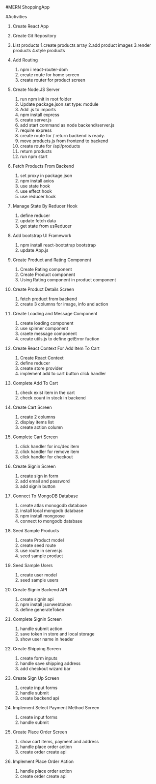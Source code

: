 #MERN ShoppingApp

#Activities

1. Create React App

2. Create Git Repository

3. List products
   1.create products array
   2.add product images
   3.render products
   4.style products

4. Add Routing

   1. npm i react-router-dom
   2. create route for home screen
   3. create router for product screen

5. Create Node.JS Server

   1. run npm init in root folder
   2. Update package.json set type: module
   3. Add .js to imports
   4. npm install express
   5. create server.js
   6. add start command as node backend/server.js
   7. require express
   8. create route for / return backend is ready.
   9. move products.js from frontend to backend
   10. create route for /api/products
   11. return products
   12. run npm start

6. Fetch Products From Backend

   1. set proxy in package.json
   2. npm install axios
   3. use state hook
   4. use effect hook
   5. use reducer hook

7. Manage State By Reducer Hook

   1. define reducer
   2. update fetch data
   3. get state from usReducer

8. Add bootstrap UI Framework

   1. npm install react-bootstrap bootstrap
   2. update App.js

9. Create Product and Rating Component

   1. Create Rating component
   2. Create Product component
   3. Using Rating component in product component

10. Create Product Details Screen

    1. fetch product from backend
    2. create 3 columns for image, info and action

11. Create Loading and Message Component

    1. create loading component
    2. use spinner component
    3. craete message component
    4. create utils.js to define getError fuction

12. Create React Context For Add Item To Cart

    1. Create React Context
    2. define reducer
    3. create store provider
    4. implement add to cart button click handler

13. Complete Add To Cart

    1. check exist item in the cart
    2. check count in stock in backend

14. Create Cart Screen

    1. create 2 columns
    2. display items list
    3. create action column

15. Complete Cart Screen
    1. click handler for inc/dec item
    2. click handler for remove item
    3. click handler for checkout

16. Create Signin Screen
    1. create sign in form
    2. add email and password
    3. add signin button

17. Connect To MongoDB Database
    1. create atlas monogodb database
    2. install local mongodb database
    3. npm install mongoose
    4. connect to mongodb database

18. Seed Sample Products
    1. create Product model
    2. create seed route
    3. use route in server.js
    4. seed sample product

19. Seed Sample Users
    1. create user model
    2. seed sample users

20. Create Signin Backend API
    1. create signin api
    2. npm install jsonwebtoken
    3. define generateToken

21. Complete Signin Screen
    1. handle submit action
    2. save token in store and local storage
    3. show user name in header

22. Create Shipping Screen
    1. create form inputs
    2. handle save shipping address
    3. add checkout wizard bar

23. Create Sign Up Screen
    1. create input forms
    2. handle submit
    3. create backend api

24. Implement Select Payment Method Screen
    1. create input forms
    2. handle submit

25. Create Place Order Screen
    1. show cart items, payment and address
    2. handle place order action
    3. create order create api

26. Implement Place Order Action
    1. handle place order action
    2. create order create api
